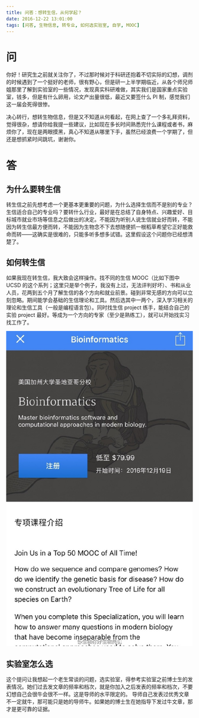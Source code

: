 ```yaml
---
title: 问答：想转生信，从何学起？
date: 2016-12-22 13:01:00
tags: [问答, 生物信息, 转专业, 如何选实验室, 自学, MOOC]
---
```


# 问
你好！研究生之前就关注你了，不过那时候对于科研还抱着不切实际的幻想，调剂的时候遇到了一个挺好的老师，很有野心，但是研一上半学期临近，从各个师兄师姐那里了解到实验室的一些情况，发现真实科研难做，其实我们是国家重点实验室，钱多，但是有什么卵用，论文产出量很低，最近又要签什么 PI 制，感觉我们这一届会死得很惨。

决心转行，想转生物信息，但是又不知道从何看起，在网上查了一个多礼拜资料，觉得很杂，想请你给我提一些建议，比如现在多长时间熟悉完什么课程或者书，麻烦你了，现在是两眼摸黑，真心不知道从哪里下手，虽然已经浪费一个学期了，但还是想抓紧时间跳坑，谢谢你。

# 答
## 为什么要转生信
转生信之前先想考虑一个更基本更重要的问题，为什么选择生信而不是别的专业？生信适合自己的专业吗？要转什么行业，最好是在总结了自身特点、兴趣爱好、目标城市就业市场等信息之后做出的决定。不能因为听别人说生信就业好而转，不能因为转生信最方便而转，不能因为生物念不下去想随便抓一根稻草希望它正好能救命而转——这确实是很难的，只能多听多想多试错。这里假设这个问题你已经想清楚了。

## 如何转生信
如果我现在转生信，我大致会这样操作。找不同的生信 MOOC（比如下图中 UCSD 的这个系列；这里只是举个例子，我没有上过，无法评判好坏）、书和从业人员，花两到五个月了解生信的各个方向和就业前景。碰到非常无感的方向可以立刻忽略。期间能学会基础的生信理论和工具。然后选其中一两个，深入学习相关的理论和生信工具（一般是编程语言包）。同时找生信 project 练手，能结合自己的实验 project 最好。等成为一个方向的专家（至少是熟练工），就可以开始找实习找工作了。

![](/images/ucsd-bioinfo-mooc.jpg)

## 实验室怎么选
这个提问让我想起一个老生常谈的问题，选实验室，得参考实验室之前博士生的发表情况。她们过去发文章的频率和档次，就是你加入之后发表的频率和档次，不要幻想自己会很牛会很不一样。这是导师的水平限定的。 导师自己发表过优秀文章不一定就牛，那可能只是她的导师牛。如果她的博士生在她指导下发过牛文章，那才是更可靠的证据。
